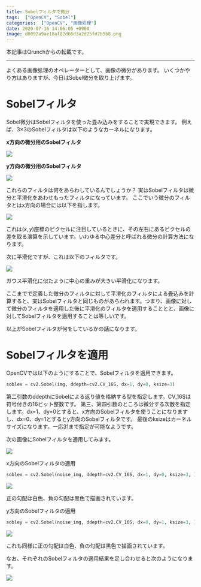 ```yaml
---
title: Sobelフィルタで微分
tags:  ["OpenCV", "Sobel"]
categories:  ["OpenCV", "画像処理"]
date: 2020-07-16 14:06:05 +0900
image: d0092a9ae18af82d66d3a2d25fd7b5b8.png
---
```

本記事はQrunchからの転載です。
___

よくある画像処理のオペレーターとして、画像の微分があります。
いくつかやり方はありますが、今日はSobel微分を取り上げます。

# Sobelフィルタ

Sobel微分はSobelフィルタを使った畳み込みをすることで実現できます。
例えば、3×3のSobelフィルタは以下のようなカーネルになります。

**x方向の微分用のSobelフィルタ**

![](06f36d9912cf22cbb6024e116ac375c6.png)

**y方向の微分用のSobelフィルタ**

![](438e89f42f3662532c9b539e8b339e72.png)

これらのフィルタは何をあらわしているんでしょうか？
実はSobelフィルタは微分と平滑化をあわせもったフィルタになっています。
ここでいう微分のフィルタとはx方向の場合には以下を指します。

![](4de0963d506ce8ba6ff7cd4dc964ec89.png)

これは$(x,y)$座標のピクセルに注目しているときに、その左右にあるピクセルの差を取る演算を示しています。いわゆる中心差分と呼ばれる微分の計算方法になります。

次に平滑化ですが、これは以下のフィルタです。

![](b565807c31fbb9a5b556d107afb56dd6.png)

ガウス平滑化に似たように中心の重みが大きい平滑化になります。

ここまでで定義した微分のフィルタに対して平滑化のフィルタによる畳込みを計算すると、実はSobelフィルタと同じものがあらわれます。つまり、画像に対して微分のフィルタを適用した後に平滑化のフィルタを適用することとと、画像に対してSobelフィルタを適用することは等しいです。

以上がSobelフィルタが何をしているかの話になります。

# Sobelフィルタを適用

OpenCVでは以下のようにすることで、Sobelフィルタを適用できます。

```Python
soblex = cv2.Sobel(img, ddepth=cv2.CV_16S, dx=1, dy=0, ksize=3)
```

第二引数のddepthにSobelによる返り値を格納する型を指定します。CV_16Sは符号付きの16ビット整数です。
第三、第四引数のところは微分する次数を指定します。dx=1、dy=0とすると、x方向のSobelフィルタを使うことになりますし、dx=0、dy=1とするとy方向のSobelフィルタです。
最後のksizeはカーネルサイズになります。一応31まで指定が可能なようです。

次の画像にSobelフィルタを適用してみます。

![](1bd07117287ac2fc9f1b1281b6832c55.png)

x方向のSobelフィルタの適用

``` Python
soblex = cv2.Sobel(noise_img, ddepth=cv2.CV_16S, dx=1, dy=0, ksize=3, )
```

![](c1bfd5c5980138180846871b0e6266e9.png)

正の勾配は白色、負の勾配は黒色で描画されています。

y方向のSobelフィルタの適用

``` Python
sobley = cv2.Sobel(noise_img, ddepth=cv2.CV_16S, dx=0, dy=1, ksize=3, )
```

![](211fe0b45188b2279f21d34fa4991f82.png)

これも同様に正の勾配は白色、負の勾配は黒色で描画されています。

なお、それぞれのSobelフィルタの適用結果を足し合わせると次のようになります。

![](d0092a9ae18af82d66d3a2d25fd7b5b8.png)

